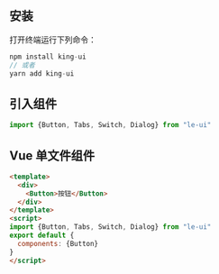 ## 安装

打开终端运行下列命令：

```js
npm install king-ui
// 或者
yarn add king-ui
```

## 引入组件

```js
import {Button, Tabs, Switch, Dialog} from "le-ui"
```

## Vue 单文件组件

```html
<template>
  <div>
    <Button>按钮</Button>
  </div>
</template>
<script>
import {Button, Tabs, Switch, Dialog} from "le-ui"
export default {
  components: {Button}
}
</script>
```
